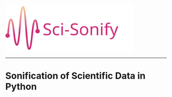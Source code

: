 <img src="docs/source/_static/logo.svg" data-canonical-src="docs/source/_static/logo.svg" width="400"/><br>

-----------------

# Sonification of Scientific Data in Python
